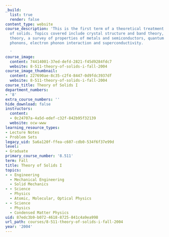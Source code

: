 ```yaml
---
_build:
  list: true
  render: false
content_type: website
course_description: 'This is the first term of a theoretical treatment of the physics
  of solids. Topics covered include crystal structure and band theory, density functional
  theory, a survey of properties of metals and semiconductors, quantum Hall effect,
  phonons, electron phonon interaction and superconductivity.

  '
course_image:
  content: 74414001-37ed-defd-2821-f45d9284fdc7
  website: 8-511-theory-of-solids-i-fall-2004
course_image_thumbnail:
  content: 227690ae-8c35-c2f4-8447-0d9fdc3937df
  website: 8-511-theory-of-solids-i-fall-2004
course_title: Theory of Solids I
department_numbers:
- '8'
extra_course_numbers: ''
hide_download: false
instructors:
  content:
  - 0c24707a-4a5d-edef-c32f-842b95f32139
  website: ocw-www
learning_resource_types:
- Lecture Notes
- Problem Sets
legacy_uid: 5a6a120f-ffea-c607-cdb0-534f6f37e99d
level:
- Graduate
primary_course_number: '8.511'
term: Fall
title: Theory of Solids I
topics:
- - Engineering
  - Mechanical Engineering
  - Solid Mechanics
- - Science
  - Physics
  - Atomic, Molecular, Optical Physics
- - Science
  - Physics
  - Condensed Matter Physics
uid: 87edc3b9-b072-4618-8725-841c4a9ea998
url_path: courses/8-511-theory-of-solids-i-fall-2004
year: '2004'
---
```

